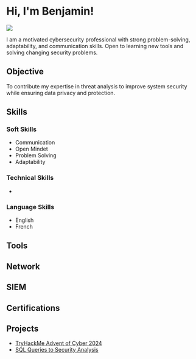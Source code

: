 # Hi, I'm Benjamin!
<a href="https://www.linkedin.com/in/benjamin-anyigor-8a311811b/" target="_blank"><img src="https://img.shields.io/badge/-LinkedIn-0072b1?&style=for-the-badge&logo=linkedin&logoColor=white" /></a>

I am a motivated cybersecurity professional with strong problem-solving, adaptability, and communication skills. Open to learning new tools and solving changing security problems.

## Objective
To contribute my expertise in threat analysis to improve system security while ensuring data privacy and protection.

## Skills
### Soft Skills
  - Communication
  - Open Mindet
  - Problem Solving
  - Adaptability
 ### Technical Skills
  -

### Language Skills
  - English
  - French
## Tools


## Network


## SIEM


## Certifications

## Projects
- <a href="https://github.com/Benjasco/Advent-of-Cyber-2024/tree/main">TryHackMe Advent of Cyber 2024</a>
- <a href="https://github.com/Benjasco/Apply-Filters-to-SL-Queries/blob/main/README.md">SQL Queries to Security Analysis</a>

